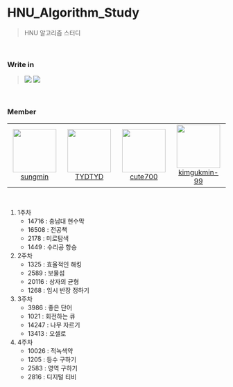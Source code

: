 # HNU_Algorithm_Study <br>
> HNU 알고리즘 스터디 <br>
<br>

### Write in <br>
><img src="https://img.shields.io/badge/Python-3766AB?style=flat-square&logo=Python&logoColor=white"/></a> <img src="https://img.shields.io/badge/C++-00599C?style=flat-square&logo=c%2B%2B&Color=white"/> 
<br>

### Member
<table>
    <tr height="140px">
        <td align="center" width="130px">
            <a href="https://github.com/sungmin-99"><img height="100px" width="100px" src="https://avatars.githubusercontent.com/u/82100957?v=4"/></a>
            <br />
            <a href="https://github.com/sungmin-99">sungmin</a>
        </td>
        <td align="center" width="130px">
            <a href="https://github.com/TYDTYD"><img height="100px" width="100px" src="https://avatars.githubusercontent.com/u/48386074?v=4"/></a>
            <br />
            <a href="https://github.com/TYDTYD">TYDTYD</a>
        </td>
        <td align="center" width="130px">
            <a href="https://github.com/cute700"><img height="100px" width="100px" src="https://avatars.githubusercontent.com/u/82072195?v=4"/></a>
            <br />
            <a href="https://github.com/cute700">cute700</a>
        </td>
        <td align="center" width="130px">
            <a href="https://github.com/kimgukmin-99"><img height="100px" width="100px" src="https://avatars.githubusercontent.com/u/84234658?v=4"/></a>
            <br />
            <a href="https://github.com/kimgukmin-99">kimgukmin-99</a>
        </td>
</table>

<br>

1. 1주차
    + 14716 : 충남대 현수막
    + 16508 : 전공책
    + 2178 : 미로탐색
    + 1449 : 수리공 항승
2. 2주차
    + 1325 : 효율적인 해킹
    + 2589 : 보물섬
    + 20116 : 상자의 균형
    + 1268 : 임시 반장 정하기
3. 3주차
    + 3986 : 좋은 단어
    + 1021 : 회전하는 큐
    + 14247 : 나무 자르기
    + 13413 : 오셀로 
4. 4주차
    + 10026 : 적녹색약
    + 1205 : 등수 구하기
    + 2583 : 영역 구하기
    + 2816 : 디지털 티비
